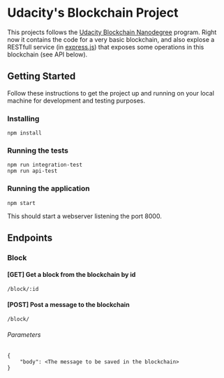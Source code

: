 # Udacity's Blockchain Project

This projects follows the [Udacity Blockchain Nanodegree](https://br.udacity.com/course/blockchain-developer-nanodegree--nd1309) program. 
Right now it contains the code for a very basic blockchain, and also explose a RESTfull service (in [express.js](http://expressjs.com)) that exposes some operations in this blockchain (see API below).

## Getting Started

Follow these instructions to get the project up and running on your local machine for development and testing purposes. 

### Installing

```
npm install
```

### Running the tests

```
npm run integration-test
npm run api-test
```

### Running the application
```
npm start
```
This should start a webserver listening the port 8000.

## Endpoints

### Block

#### [GET] Get a block from the blockchain by id
```
/block/:id
```
#### [POST] Post a message to the blockchain
```
/block/
```
###### Parameters
```
{
    "body": <The message to be saved in the blockchain>
}
```






